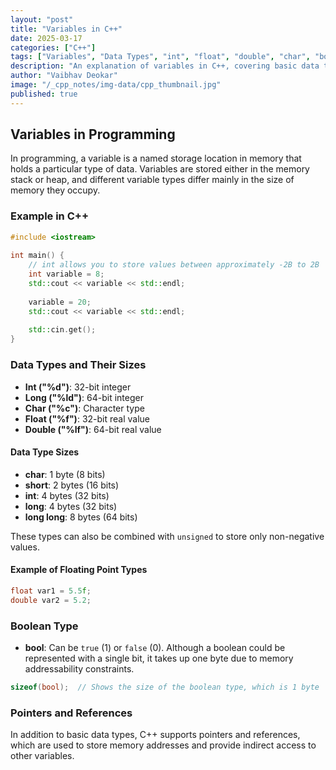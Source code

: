 ```yaml
---
layout: "post"
title: "Variables in C++"
date: 2025-03-17
categories: ["C++"]
tags: ["Variables", "Data Types", "int", "float", "double", "char", "bool", "Memory"]
description: "An explanation of variables in C++, covering basic data types (int, float, double, char, bool), their sizes in memory, and usage examples."
author: "Vaibhav Deokar"
image: "/_cpp_notes/img-data/cpp_thumbnail.jpg"
published: true
---
```

## Variables in Programming  
   
In programming, a variable is a named storage location in memory that holds a particular type of data. Variables are stored either in the memory stack or heap, and different variable types differ mainly in the size of memory they occupy.  
   
### Example in C++  
   
```cpp  
#include <iostream>  
   
int main() {  
    // int allows you to store values between approximately -2B to 2B  
    int variable = 8;  
    std::cout << variable << std::endl;  
  
    variable = 20;  
    std::cout << variable << std::endl;  
  
    std::cin.get();  
}  
```  
   
### Data Types and Their Sizes  
   
- **Int ("%d")**: 32-bit integer  
- **Long ("%ld")**: 64-bit integer  
- **Char ("%c")**: Character type  
- **Float ("%f")**: 32-bit real value  
- **Double ("%lf")**: 64-bit real value  
   
#### Data Type Sizes  
- **char**: 1 byte (8 bits)  
- **short**: 2 bytes (16 bits)  
- **int**: 4 bytes (32 bits)  
- **long**: 4 bytes (32 bits)  
- **long long**: 8 bytes (64 bits)  
   
These types can also be combined with `unsigned` to store only non-negative values.  
   
#### Example of Floating Point Types  
   
```cpp  
float var1 = 5.5f;  
double var2 = 5.2;  
```  
   
### Boolean Type  
   
- **bool**: Can be `true` (1) or `false` (0). Although a boolean could be represented with a single bit, it takes up one byte due to memory addressability constraints.  
   
```cpp  
sizeof(bool);  // Shows the size of the boolean type, which is 1 byte  
```  
   
### Pointers and References  
   
In addition to basic data types, C++ supports pointers and references, which are used to store memory addresses and provide indirect access to other variables.
